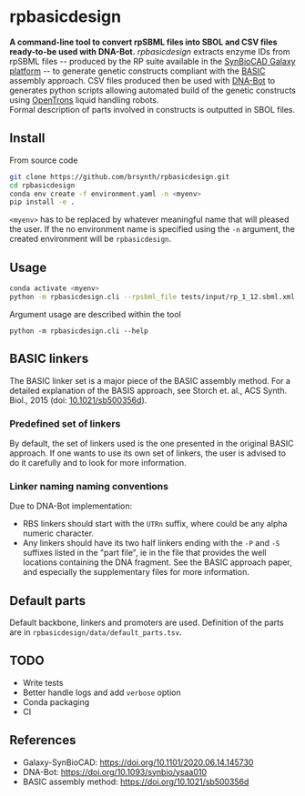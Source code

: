 # rpbasicdesign

**A command-line tool to convert rpSBML files into SBOL and CSV files ready-to-be used with DNA-Bot.**
*rpbasicdesign* extracts enzyme IDs from rpSBML files -- produced by the RP suite available in the [SynBioCAD Galaxy platform](https://galaxy-synbiocad.org) -- to generate genetic constructs compliant with the [BASIC](https://doi.org/10.1021/sb500356d) assembly approach.
CSV files produced then be used with [DNA-Bot](https://github.com/BASIC-DNA-ASSEMBLY/DNA-BOT) to generates python scripts allowing automated build of the genetic constructs using [OpenTrons](https://opentrons.com/) liquid handling robots.  
Formal description of parts involved in constructs is outputted in SBOL files.

## Install

From source code
```bash
git clone https://github.com/brsynth/rpbasicdesign.git
cd rpbasicdesign
conda env create -f environment.yaml -n <myenv>
pip install -e .
```

`<myenv>` has to be replaced by whatever meaningful name that will pleased the user.
If the no environment name is specified using the `-n` argument, the created environment will be `rpbasicdesign`. 

## Usage

```bash
conda activate <myenv>
python -m rpbasicdesign.cli --rpsbml_file tests/input/rp_1_12.sbml.xml --sample_size 12 --o_dnabot_file lala.csv --o_sbol_dir lala_sbol
```

Argument usage are described within the tool
```
python -m rpbasicdesign.cli --help
```

## BASIC linkers

The BASIC linker set is a major piece of the BASIC assembly method. For a detailed explanation of the BASIS approach, see Storch et. al., ACS Synth. Biol., 2015 (doi: [10.1021/sb500356d](https://doi.org/10.1021/sb500356d)).

### Predefined set of linkers

By default, the set of linkers used is the one presented in the original BASIC approach.
If one wants to use its own set of linkers, the user is advised to do it carefully and to look for more information.

### Linker naming naming conventions

Due to DNA-Bot implementation:
- RBS linkers should start with the `UTRn` suffix, where could be any alpha numeric character.
- Any linkers should have its two half linkers ending with the `-P` and `-S` suffixes listed in the "part file", ie in the file that provides the well locations containing the DNA fragment. See the BASIC approach paper, and especially the supplementary files for more information.  

## Default parts

Default backbone, linkers and promoters are used. Definition of the parts are in `rpbasicdesign/data/default_parts.tsv`.

## TODO

- Write tests
- Better handle logs and add `verbose` option
- Conda packaging
- CI

## References

- Galaxy-SynBioCAD: https://doi.org/10.1101/2020.06.14.145730
- DNA-Bot: https://doi.org/10.1093/synbio/ysaa010
- BASIC assembly method: https://doi.org/10.1021/sb500356d
 
